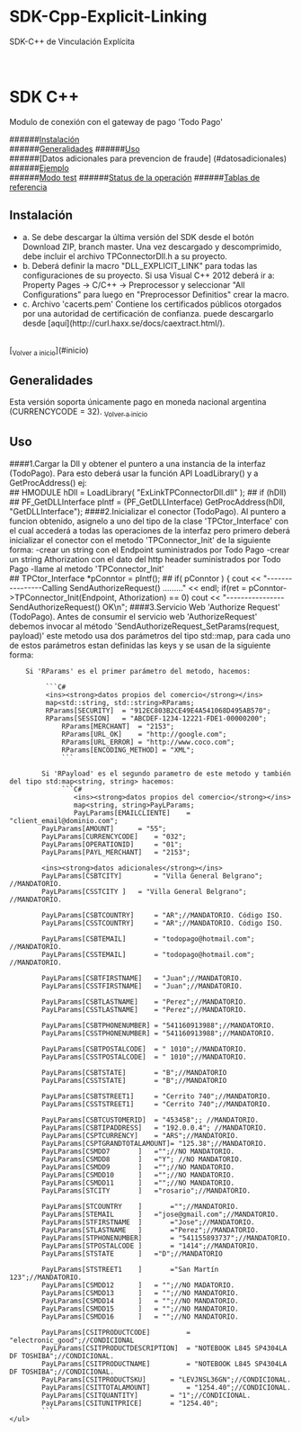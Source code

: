 # SDK-Cpp-Explicit-Linking
SDK-C++ de Vinculación Explícita

<a name="inicio"></a>		
SDK C++ 	
==================	
		
Modulo de conexión con el gateway de pago 'Todo Pago'		

######[Instalación](#instalacion)		
######[Generalidades](#general)	
######[Uso](#uso)		
######[Datos adicionales para prevencion de fraude] (#datosadicionales) 		
######[Ejemplo](#ejemplo)		
######[Modo test](#test)
######[Status de la operación](#status)
######[Tablas de referencia](#tablas)

<a name="Instalación"></a>		
## Instalación
<ul>
<li>a. Se debe descargar la última versión del SDK desde el botón Download ZIP, branch master.		
   Una vez descargado y descomprimido, debe incluir el archivo TPConnectorDll.h a su proyecto.
</li>
<li>b. Deberá definir la macro "DLL_EXPLICIT_LINK" para todas las configuraciones de su proyecto. Si usa Visual C++ 2012            deberá     ir a: Property Pages -> C/C++ -> Preprocessor y seleccionar "All Configurations" para luego en          "Preprocessor Definitios"     crear la macro.
</li>
<li>c. Archivo 'cacerts.pem' Contiene los certificados públicos otorgados por una autoridad de certificación de confianza.         puede descargarlo desde [aquí](http://curl.haxx.se/docs/caextract.html/).
</li>
</ul>

<br />		
[<sub>Volver a inicio</sub>](#inicio)

<a name="general"></a>
## Generalidades
Esta versión soporta únicamente pago en moneda nacional argentina (CURRENCYCODE = 32).
[<sub>Volver a inicio</sub>](#inicio)

<a name="uso"></a>		
## Uso		
####1.Cargar la Dll y obtener el puntero a una instancia de la interfaz (TodoPago).
	Para esto deberá usar la función API LoadLibrary() y a GetProcAddress() ej:
	<br />
	##	HMODULE hDll = LoadLibrary( "ExLinkTPConnectorDll.dll" );
	##	if (hDll)
	##		PF_GetDLLInterface pIntf = (PF_GetDLLInterface) GetProcAddress(hDll, "GetDLLInterface");
####2.Inicializar el conector (TodoPago).
	Al puntero a funcion obtenido, asignelo a uno del tipo de la clase 'TPCtor_Interface' con el cual accederá a todas
	las operaciones de la interfaz pero primero deberá inicializar el conector con el metodo 'TPConnector_Init' de la
	siguiente forma:
	 -crear un string con el Endpoint suministrados por Todo Pago
	 -crear un string Athorization con el dato del http header suministrados por Todo Pago
	 -llame al metodo 'TPConnector_Init'
	 <br />
	##	TPCtor_Interface *pConntor = pIntf();
	## 	if( pConntor ) {
			cout << "----------------Calling SendAuthorizeRequest() ........." << endl;
			if(ret = pConntor->TPConnector_Init(Endpoint, Athorization) == 0)
				cout << "---------------- SendAuthorizeRequest() OK\n";
####3.Servicio Web 'Authorize Request' (TodoPago).
	Antes de consumir el servicio web 'AuthorizeRequest' debemos invocar al método
	'SendAuthorizeRequest_SetParams(request, payload)'
	este metodo usa dos parámetros del tipo std::map, para cada uno de estos parámetros estan definidas las keys y se 		usan de la siguiente forma:
	
		Si 'RParams' es el primer parámetro del metodo, hacemos:
		     
		     ```C#
		     <ins><strong>datos propios del comercio</strong></ins>
		     map<std::string, std::string>RParams;
		     RParams[SECURITY]	= "912EC803B2CE49E4A541068D495AB570";
		     RParams[SESSION]	= "ABCDEF-1234-12221-FDE1-00000200";
	             RParams[MERCHANT]	= "2153";
	             RParams[URL_OK]	= "http://google.com";
	             RParams[URL_ERROR]	= "http://www.coco.com";
	             RParams[ENCODING_METHOD] = "XML";
	             ```
	        
	        Si 'RPayload' es el segundo parametro de este metodo y también del tipo std:map<string, string> hacemos:
	             ```C#
	             	<ins><strong>datos propios del comercio</strong></ins>
	                map<string, string>PayLParams;
	                PayLParams[EMAILCLIENTE]	= "client_email@dominio.com";
			PayLParams[AMOUNT]		= "55";
			PayLParams[CURRENCYCODE]	= "032";
			PayLParams[OPERATIONID]		= "01";
			PayLParams[PAYL_MERCHANT]	= "2153";
		
			<ins><strong>datos adicionales</strong></ins>
			PayLParams[CSBTCITY]		= "Villa General Belgrano"; //MANDATORIO.
			PayLParams[CSSTCITY	]	= "Villa General Belgrano"; //MANDATORIO.
		           
			PayLParams[CSBTCOUNTRY]		= "AR";//MANDATORIO. Código ISO.
			PayLParams[CSSTCOUNTRY]		= "AR";//MANDATORIO. Código ISO.
		             
			PayLParams[CSBTEMAIL]		= "todopago@hotmail.com"; //MANDATORIO.
			PayLParams[CSSTEMAIL]		= "todopago@hotmail.com"; //MANDATORIO.
		             
			PayLParams[CSBTFIRSTNAME]	= "Juan";//MANDATORIO.      
			PayLParams[CSSTFIRSTNAME]	= "Juan";//MANDATORIO.      
		             
			PayLParams[CSBTLASTNAME]	= "Perez";//MANDATORIO.
			PayLParams[CSSTLASTNAME]	= "Perez";//MANDATORIO.
		             
			PayLParams[CSBTPHONENUMBER]	= "541160913988";//MANDATORIO.     
			PayLParams[CSSTPHONENUMBER]	= "541160913988";//MANDATORIO.     
		             
			PayLParams[CSBTPOSTALCODE]	= " 1010";//MANDATORIO.
			PayLParams[CSSTPOSTALCODE]	= " 1010";//MANDATORIO.
		             
			PayLParams[CSBTSTATE]		= "B";//MANDATORIO
			PayLParams[CSSTSTATE]		= "B";//MANDATORIO
		             
			PayLParams[CSBTSTREET1]		= "Cerrito 740";//MANDATORIO.
			PayLParams[CSSTSTREET1]		= "Cerrito 740";//MANDATORIO.
		             
			PayLParams[CSBTCUSTOMERID]	= "453458";; //MANDATORIO.
			PayLParams[CSBTIPADDRESS]	= "192.0.0.4"; //MANDATORIO.       
			PayLParams[CSPTCURRENCY]	= "ARS";//MANDATORIO.      
			PayLParams[CSPTGRANDTOTALAMOUNT]= "125.38";//MANDATORIO.
			PayLParams[CSMDD7		]	="";//NO MANDATORIO.        
			PayLParams[CSMDD8		]	="Y"; //NO MANDATORIO.       
			PayLParams[CSMDD9		]	="";//NO MANDATORIO.       
			PayLParams[CSMDD10		]	="";//NO MANDATORIO.      
			PayLParams[CSMDD11		]	="";//NO MANDATORIO.
			PayLParams[STCITY		]	="rosario";//MANDATORIO.       
		
			PayLParams[STCOUNTRY	]		="";//MANDATORIO.      
			PayLParams[STEMAIL		]	="jose@gmail.com";//MANDATORIO.        
			PayLParams[STFIRSTNAME	]		="Jose";//MANDATORIO.        
			PayLParams[STLASTNAME	]		="Perez";//MANDATORIO.      
			PayLParams[STPHONENUMBER]		= "541155893737";//MANDATORIO.        
			PayLParams[STPOSTALCODE	]		= "1414";//MANDATORIO.        
			PayLParams[STSTATE		]	="D";//MANDATORIO     
		
			PayLParams[STSTREET1	]		="San Martín 123";//MANDATORIO.       
			PayLParams[CSMDD12		]	= "";//NO MADATORIO.     
			PayLParams[CSMDD13		]	= "";//NO MANDATORIO.     
			PayLParams[CSMDD14		]	= "";//NO MANDATORIO.      
			PayLParams[CSMDD15		]	= "";//NO MANDATORIO.        
			PayLParams[CSMDD16		]	= "";//NO MANDATORIO.
		
			PayLParams[CSITPRODUCTCODE] 		= "electronic_good";//CONDICIONAL
			PayLParams[CSITPRODUCTDESCRIPTION]	= "NOTEBOOK L845 SP4304LA DF TOSHIBA";//CONDICIONAL.     
			PayLParams[CSITPRODUCTNAME] 		= "NOTEBOOK L845 SP4304LA DF TOSHIBA";//CONDICIONAL.  
			PayLParams[CSITPRODUCTSKU]		= "LEVJNSL36GN";//CONDICIONAL.      
			PayLParams[CSITTOTALAMOUNT] 		= "1254.40";//CONDICIONAL.      
			PayLParams[CSITQUANTITY]		= "1";//CONDICIONAL.       
			PayLParams[CSITUNITPRICE]		= "1254.40";
			```
	</ul>
	
	


